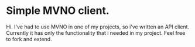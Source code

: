 # Simple MVNO client.

Hi. I've had to use MVNO in one of my projects, so i've written an API client.
Currently it has only the functionality that i needed in my project. Feel free
to fork and extend.